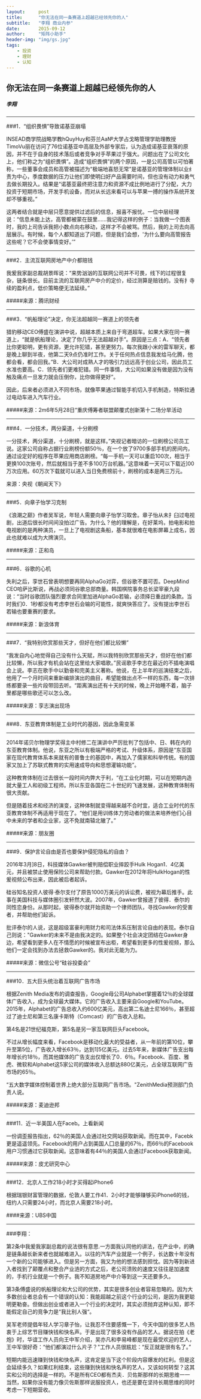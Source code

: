 ```yaml
---
layout:     post
title:      "你无法在同一条赛道上超越已经领先你的人"
subtitle:   "李翔 商业内参"
date:       2015-09-12
author:     "矩阵小助手"
header-img: "img/gs.jpg"
tags:
    - 投资
    - 理财
    - 认知
---
```



## 你无法在同一条赛道上超越已经领先你的人
##### 李翔

-------
###1．“组织畏惧”导致诺基亚崩塌

INSEAD商学院战略学教hQuyHuy和芬兰Aa№大学占戈略管理学助理教授TimoVu丽在访问了76位诺基亚中高层及外部专家后，认为造成诺基亚衰落的原因，并不在于自身的技术落后或者竞争对手苹果过于强大。问题出在了公司文化上，他们称之为“组织畏惧”。造成“组织畏惧”的两个原因，一是公司高管以可怕著称，一些董事会成员和高管被描述为“极端地喜怒无常”是诺基亚的管理体制以业纟责为中心，季度数据的压力让他们即使明臼好产品需要时间，但也没有动力和勇气去做长期投入。结果是“诺基亚最终把注意力和资源不成比例地进行了分配，大力投资于短期市场，开发手机设备，而对从长远来看可以与苹果一搏的操作系统开发却不够重视。”

这两者结合就是中层只愿意提供过滤后的信息，报喜不报忧。一位中层经理说：“信息未能上达，高管都被蒙在鼓里……我记得这样的例子：当我做一个图表时，我的上司告诉我把小数点向右移动，这样才不会被骂。然后，我的上司去向高层展示。有时候，每个人都知道出了问题，但是我们会想，'为什么要向高管报告这些呢？它不会使事情变好。’”

-------

###2．主流互联网房地产中介都赔钱

我爰我家副总裁胡景晖说：“来势汹汹的互联网公司并不可畏，线下的过程很复杂，链条很长。目前主流的互联网房产中介的定价，经过测算是赔钱的。没有扌寺续的盈利点，低价策略便无法延续。”

#####来源：腾讯财经

-------

###3．“帆船理论"决定，你无法超越同一赛道上的领先者

猎豹移动CEO傅盛在演讲中说，超越本质上来自于弯道超车。如果大家在同一赛道上，“就是帆船理论，决定了你几乎无法超越对手”。原因是三点：A．“领先者比你更聪明，更有资源，更允许犯错，甚至更努力。每次我跟小米的雷军聊天，都是晚上聊到半夜，他第二天9点仍准时工作。关于任何热点信息我发给马化腾，他都会看，都会回我。”B．大公司对成熟人才的吸引力远远高于创业公司，因此员工水准也要高。C．领先者们更难犯错。同一件事情，大公司如果没有做是因为没有触及痛点一旦发力就会压倒你，比你做得更好”。

因此，后来者必须进入不同市场，就像苹果通过智能手机切入手机制造，特斯拉通过电动车进入汽车行业。

#####来源：2m6年5月28日“重庆傅筹者联盟颠覆式创新第十二场分旱活动

-------

###4．一分技术，两分渠道，十分刷榜


一分技术，两分渠道，十分刷榜，就是这样。”央视记者暗访的一位刷榜公司员工说。这家公司自称占据行业刷榜份额50％，在一个放了9700多部手机的房间内，通过设定好的程序在苹果应用商店刷榜。“每一手机一天可以重启100次，相当于更换100次账号，然后就相当于差不多100万台机器。”这意味着一天可以下载近]00万次应用。60万次下载就可以进入当日免费榜前十，刷榜的成本是两三万元。

来源：央视《朝闻天下》

-------

###5．向章子怡学习克制

《浪潮之巅》作者吴军说，年轻人需要向章子怡学习取舍。章子怡从未扌臼过电视剧，出道后很长时间间没拍过广告。为什么？他的理解是，在好莱坞，拍电影和拍电视剧的是两种演员，一旦上了电视剧这条船，基本就很难在电影屏幕上成名，因此也就难以成为大牌演贝。

#####来源：正和岛

-------

###6．谷歌的心机

失利之后，孪世石曾表明想要再同AlphaGo对弈，但谷歌不置可否。DeepMind CEO哈萨比斯说，再战必须同谷歌总部商量。韩国棋院事务总长梁宰豪九段说：“当时谷歌团队强烈要求合同里加进AlphaGo若输，必须择日重战的条款。当时我们0．1秒都没有考虑李世石会输的可能性，就爽快答应了。没有提出李世石若输也要重赛的要求。

#####来源：新浪体育

-------

###7．“我特别欣赏那些天才，但好在他们都比较懒”

“我发自内心地觉得自己没有什么天赋，所以我特别欣赏那些天才，但好在他们都比较懒，所以我才有机会站在这里给大家唱歌。”民谣歌手李志在最近的不插电演唱会上说。李志在歌手中以勤奋和完美主义著称。他说，在上半年的巡演结束之后，他用了一个月时间来重新编排演出的曲目，希望能做出点不一样的东西，每一次排练都要录一些片段带回去听。“距离演出还有十天的时候，晚上开始睡不着，脑子里都是哪些歌还可以怎么改。

#####来源：孪志演出现场

-------

###8．东亚教育体制是工业时代的基因，因此急需变革

-------

2014年诺贝尔物理学奖得主中村修二在演讲中严厉批判了包括中、日、韩在内的东亚教育体制。他说，东亚之所以有极端严格的考试、升级体系，原因是“东亚国家在现代教育体系本来就有的普鲁士的基因中，再加入了儒家和科举传统。有的国家又加上了苏联式教育的实用速成导向和思想灌输功能”。

这种教育体制在过去很长一段时间内弊大于利，“在工业化时期，可以在短期内造就大量工人和初级工程师。所以东亚各国在二十世纪的飞速发展，这种教育体制有很大贡献。

但是随着技术和经济的演变，这种体制就变得越来越不合时宜，适合工业时代的东亚教育体制不再适用于现在了。“他们是用训练体力劳动者的做法来培养他们心目中未来的学者和企业家，这不免就南辕北辙了。”

#####来源：朋友圈

-------

###9．保护言论自由是否也要保护侵犯隐私的自由？

2016年3月]8日，科技媒体Gawker被判赔偿职业摔跤手Hulk Hogan1．4亿美元，并且被禁止使用保险公司来帮助付款。Gawker在2012年将HulkHogan的性爰视频公布出来，因此被后者起诉。

硅谷知名投资人彼得·泰尔支付了原告1000万美元的诉讼费，被视为幕后推手。此事在美国科技与媒体圈引发轩然大波。2007年，Gawker曾报道了彼得．泰尔的同性恋身份。从那时起，彼得泰尔就开始资助一个律师团队，寻找Gawker的受害者，并帮助他们起诉。

批评泰尔的人说，这是超级富豪利用财力和司法体系压制言论自由的表现。泰尔自己则说："Gawker的未来不是由我决定的。如果整个社会决定团结在Gawker身边，希望看到更多人在不情愿的时候被宣布出柜，希望看到更多的性爰视频，那么他们一定会找到办法去拯救Gawker的。我对此无能为力。

#####来源：微信公号“硅谷投委会”

-------

###10．五大巨头统治着互联网广告市场

根据Zenith Media发布的调查报告，Google母公司Alphabet掌握着12％的全球媒体广告收入，成为全球最大媒体。它的广告收入主要来自Google和YouTube。2015年，Alphabet的广告总收入约600亿美元，高出第二名迪士尼166％，甚至超过了迪士尼和第三名康卡斯特（Comcast）的广告收入总和。

第4名是21世纪福克斯，第5名是另一家互联网巨头Facebook。

不过从增长幅度来看，Facebook是移动化最大的受益者，从一年前的第10位，攀升至第5位，广告收入增长63％，达到1]5亿美元。过去5年来，新媒体广告支出每年增长约18％，而其他媒体的广告支出仅增长了0．6％。Facebook、百度、雅虎、微软和Alphabet这5家公司的媒体收入总额达880亿美元，占全球互联网广告市场的65％。

“五大数字媒体控制着世界上绝大部分互联网广告市场。"ZenithMedia预测部门负责人说。

#####来源：麦迪逊邦

-------

###11．近一半美国人在Faceb。上看新闻

一份调歪报告指出，62％的美国人会通过社交网站获取新闻。而在其中，Facebk更是遥遥领先。Facebook的用户占到美国人囗总量的67％，而66％的Facebook用户习惯通过它获取新闻。这意味着有44％的美国人会通过Facebook获取新闻。

#####来源：皮尤研究中心

-------

###12．北京人工作218小时才买得起iPhone6

根据瑞银财富管理的数据，伦敦人要工作41．2小时才能够赚够买iPhone6的钱，纽约人只需要24小时，而北京人需要218小时。

####来源：UBS中国

-------

###李翔：

第2条中我爰我家副总裁的说法很有意思.一方面我认同他的讲法，在产业中，的确是链条越长新来者也就越难进入。以往的汽车产业就是一个例子，长达数十年没有一个新的公司能够进入。但是另一方面，我又为他的想法感到担忱。因为等到新进入者找到了颠覆点和整合产业涟的方式之后，老公司溃败的速度又往往是加速度的，手机行业就是一个例子。我不知道房地产中介等到这一天还要多久。

第3条傅盛说的帆船理论和大公司的优势，其实是很多创业者容易忽略的。因为大多数创业者总会有一个错误的认知：我能超越之前这个行业的公司，是因为我更聪明更勒奋。但做出创业或者进入一个行业的决定时，其实必须抛弃这种认知，即不能假定自己的竞争力是“我比别人强“。

吴军老师提倡年轻人学习章子怡，让我忍不住要感慨一下，今天中国的很多艺人热衷于上综艺节目赚快钱和快名声。于是出现了很多没有作品的艺人。据说在拍《老炮》时，华谊工作人员向王中军介绍，吴亦凡和李易峰都是现在最受欢迎的艺人，王中军很好奇：“他们都演过什么片子？"工作人员很尴尬：“反正就是很有名了。”

短期内能迅速赚到快钱和快名声，这肯定是当下这个阶段内容爆发的红利。但是这会延续多久？如果红利结束，这些赚到快钱和快名声的艺人，又该如何转型？这其实和公司的选择是一样的。不是所有CEO都有杰夫．贝佐斯那样的长期思维一一当然，如果你没有能力像贝佐斯那样说服投资人，也还是要在坚持长期思维的同时考虑一下短期营收。